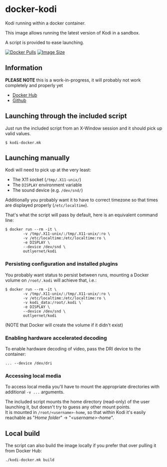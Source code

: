 # docker-kodi

Kodi running within a docker container.

This image allows running the latest version of Kodi in a sandbox.

A script is provided to ease launching.

[![Docker Pulls](https://img.shields.io/docker/pulls/outlyernet/kodi.svg)][dockerhub]
[![Image Size](https://images.microbadger.com/badges/image/outlyernet/kodi.svg)][microbadger]

## Information

**PLEASE NOTE** this is a work-in-progress, it will probably not work completely and properly yet

* [Docker Hub][dockerhub]
* [Github][github]

## Launching through the included script

Just run the included script from an X-Window session and it should pick up valid values.

```
$ kodi-docker.mk
```

## Launching manually

Kodi will need to pick up at the very least:
- The X11 socket (`/tmp/.X11-unix/`)
- The `DISPLAY` environment variable
- The sound device (e.g. `/dev/snd/`)

Additionally you probably want it to have to correct timezone so that times are displayed properly (`/etc/localtime`).

That's what the script will pass by default, here is an equivalent command line:

```
$ docker run --rm -it \
	    -v /tmp/.X11-unix/:/tmp/.X11-unix/:ro \
		-v /etc/localtime:/etc/localtime:ro \
    	-e DISPLAY \
    	--device /dev/snd \
    	outlyernet/kodi
```

### Persisting configuration and installed plugins

You probably want status to persist between runs, mounting a Docker volume on `/root/.kodi` will achieve that, i.e.:

```
$ docker run --rm -it \
	    -v /tmp/.X11-unix/:/tmp/.X11-unix/:ro \
		-v /etc/localtime:/etc/localtime:ro \
        -v kodi_data:/root/.kodi \`
    	-e DISPLAY \
    	--device /dev/snd \
    	outlyernet/kodi
```

(NOTE that Docker will create the volume if it didn't exist)

### Enabling hardware accelerated decoding

To enable hardware decoding of video, pass the DRI device to the container:

```
... --device /dev/dri
```

### Accessing local media

To access local media you'll have to mount the appropriate directories with additional `-v ...` arguments.

The included script mounts the home directory (read-only) of the user launching it, but doesn't try to guess any other mount points.\
It is mounted in `/root/<username>-home`, so that within Kodi it's easily reachable as "*Home folder*" → "*&lt;username&gt;-home*".

## Local build

The script can also build the image locally if you prefer that over pulling it from Docker Hub:

```
./kodi-docker.mk build
```


[dockerhub]: https://hub.docker.com/r/outlyernet/kodi/
[github]: https://github.com/outlyer-net/docker-kodi
[microbadger]: https://microbadger.com/images/outlyernet/kodi
